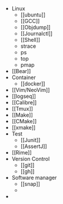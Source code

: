 - Linux
	- [[ubuntu]]
	- [[GCC]]
	- [[Objdump]]
	- [[Journalctl]]
	- [[Shell]]
	- strace
	- ps
	- top
	- pmap
- [[Bear]]
- Container
	- [[docker]]
- [[Vim/NeoVim]]
- [[logseq]]
- [[Calibre]]
- [[Tmux]]
- [[Make]]
- [[CMake]]
- [[xmake]]
- Test
	- [[Junit]]
	- [[AssertJ]]
- [[Rime]]
- Version Control
	- [[git]]
	- [[gh]]
- Software manager
	- [[snap]]
	-
-